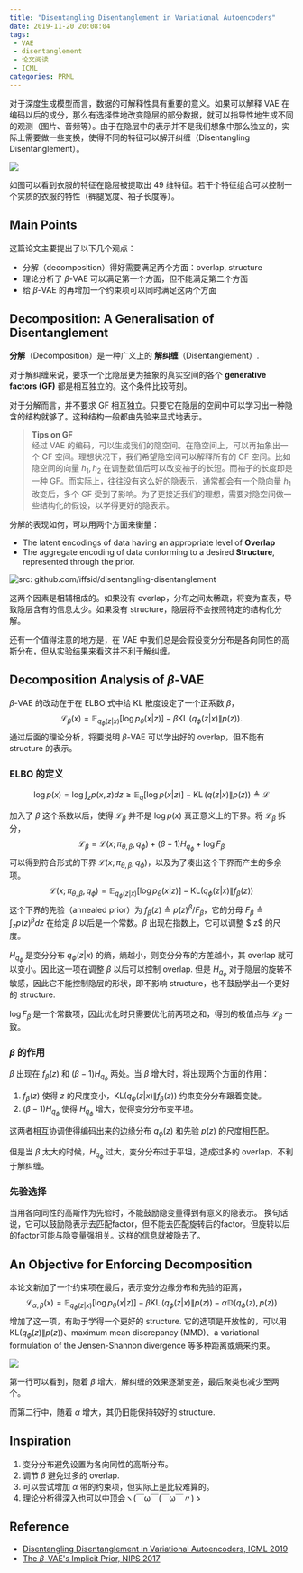 ```yaml
---
title: "Disentangling Disentanglement in Variational Autoencoders"
date: 2019-11-20 20:08:04
tags: 
 - VAE
 - disentanglement
 - 论文阅读
 - ICML
categories: PRML
---
```


对于深度生成模型而言，数据的可解释性具有重要的意义。如果可以解释 VAE 在编码以后的成分，那么有选择性地改变隐层的部分数据，就可以指导性地生成不同的观测（图片、音频等）。由于在隐层中的表示并不是我们想象中那么独立的，实际上需要做一些变换，使得不同的特征可以解开纠缠（Disentangling Disentanglement）。

![](disentangling-disentanglement-in-vae/disentanglement.png)

如图可以看到衣服的特征在隐层被提取出 49 维特征。若干个特征组合可以控制一个实质的衣服的特性（裤腿宽度、袖子长度等）。

## Main Points

这篇论文主要提出了以下几个观点：

- 分解（decomposition）得好需要满足两个方面：overlap, structure
- 理论分析了 $\beta$-VAE 可以满足第一个方面，但不能满足第二个方面
- 给 $\beta$-VAE 的再增加一个约束项可以同时满足这两个方面

## Decomposition: A Generalisation of Disentanglement

**分解**（Decomposition）是一种广义上的 **解纠缠**（Disentanglement）.

对于解纠缠来说，要求一个比隐层更为抽象的真实空间的各个 **generative factors (GF)** 都是相互独立的。这个条件比较苛刻。

对于分解而言，并不要求 GF 相互独立。只要它在隐层的空间中可以学习出一种隐含的结构就够了。这种结构一般都由先验来显式地表示。

> **Tips on GF**  
经过 VAE 的编码，可以生成我们的隐空间。在隐空间上，可以再抽象出一个 GF 空间。理想状况下，我们希望隐空间可以解释所有的 GF 空间。比如隐空间的向量 $h_1,h_2$ 在调整数值后可以改变袖子的长短。而袖子的长度即是一种 GF。而实际上，往往没有这么好的隐表示，通常都会有一个隐向量 $h_1$ 改变后，多个 GF 受到了影响。为了更接近我们的理想，需要对隐空间做一些结构化的假设，以学得更好的隐表示。

分解的表现如何，可以用两个方面来衡量：
- The latent encodings of data having an appropriate level of **Overlap** 
- The aggregate encoding of data conforming to a desired **Structure**, represented through the prior.

![src: github.com/iffsid/disentangling-disentanglement](disentangling-disentanglement-in-vae/two-factors.png)

这两个因素是相辅相成的。如果没有 overlap，分布之间太稀疏，将变为查表，导致隐层含有的信息太少。如果没有 structure，隐层将不会按照特定的结构化分解。

还有一个值得注意的地方是，在 VAE 中我们总是会假设变分分布是各向同性的高斯分布，但从实验结果来看这并不利于解纠缠。

## Decomposition Analysis of $\beta$-VAE

$\beta$-VAE 的改动在于在 ELBO 式中给 KL 散度设定了一个正系数 $\beta$，
$$
\mathcal{L}_{\beta}({x})=\mathbb{E}_{q_{\phi}({z} | {x})}\left[\log p_{\theta}({x} | {z})\right]-\beta \operatorname{KL}\left(q_{\phi}({z} | {x}) \| p({z})\right).
$$
通过后面的理论分析，将要说明 $\beta$-VAE 可以学出好的 overlap，但不能有 structure 的表示。


### ELBO 的定义
$$
\log p(x)=\log \int_{z} p(x, z) d z \geq \mathbb{E}_{q}[\log p(x | z)]-\operatorname{KL}(q(z | x) \| p(z)) \triangleq \mathcal{L}
$$

加入了 $\beta$ 这个系数以后，使得 $\mathcal{L}_{\beta}$ 并不是 $\log p(x)$ 真正意义上的下界。将 $\mathcal{L}_{\beta}$ 拆分，
$$
\mathcal{L}_{\beta}=\mathcal{L}\left({x} ; \pi_{\theta, \beta}, q_{\phi}\right)+(\beta-1) H_{q_{\phi}}+\log F_{\beta}
$$
可以得到符合形式的下界 $\mathcal{L}\left({x} ; \pi_{\theta, \beta}, q_{\phi}\right)$，以及为了凑出这个下界而产生的多余项。
$$
\mathcal{L}\left({x} ; \pi_{\theta, \beta}, q_{\phi}\right)=\mathbb{E}_{q_{\phi}({z} | {x})}\left[\log p_{\theta}({x} | {z})\right]-\mathrm{KL}\left(q_{\phi}({z} | {x}) \| f_{\beta}({z})\right)
$$
这个下界的先验（annealed prior）为 $f_{\beta}({z}) \triangleq p({z})^{\beta} / F_{\beta}$，它的分母 $F_{\beta} \triangleq \int_{z} p(z)^{\beta} d z$ 在给定 $\beta$ 以后是一个常数。$\beta$ 出现在指数上，它可以调整 $ z$ 的尺度。

$H_{q_{\phi}}$ 是变分分布 $q_{\phi}({z} | {x})$ 的熵，熵越小，则变分分布的方差越小，其 overlap 就可以变小。因此这一项在调整 $\beta$ 以后可以控制 overlap. 但是 $H_{q_{\phi}}$ 对于隐层的旋转不敏感，因此它不能控制隐层的形状，即不影响 structure，也不鼓励学出一个更好的 structure.

$\log F_{\beta}$ 是一个常数项，因此优化时只需要优化前两项之和，得到的极值点与 $\mathcal{L}_{\beta}$ 一致。

### $\beta$ 的作用

$\beta$ 出现在 $f_{\beta}({z})$ 和 $(\beta-1) H_{q_{\phi}}$ 两处。当 $\beta$ 增大时，将出现两个方面的作用：  
1. $f_{\beta}({z})$ 使得 ${z}$ 的尺度变小，$\mathrm{KL}\left(q_{\phi}({z} | {x}) \| f_{\beta}({z})\right)$ 约束变分分布跟着变陡。
2. $(\beta-1) H_{q_{\phi}}$ 使得 $H_{q_{\phi}}$ 增大，使得变分分布变平坦。

这两者相互协调使得编码出来的边缘分布 $q_{\phi}({z})$ 和先验 $p({z})$ 的尺度相匹配。

但是当 $\beta$ 太大的时候，$H_{q_{\phi}}$ 过大，变分分布过于平坦，造成过多的 overlap，不利于解纠缠。

### 先验选择

当用各向同性的高斯作为先验时，不能鼓励隐变量得到有意义的隐表示。
换句话说，它可以鼓励隐表示去匹配factor，但不能去匹配旋转后的factor。但旋转以后的factor可能与隐变量强相关。这样的信息就被隐去了。

## An Objective for Enforcing Decomposition

本论文新加了一个约束项在最后，表示变分边缘分布和先验的距离，
$$
\mathcal{L}_{\alpha, \beta}({x})=\mathbb{E}_{q_{\phi}({z} | {x})}\left[\log p_{\theta}({x} | {z})\right]
-\beta \operatorname{KL}\left(q_{\phi}({z} | {x}) \| p({z})\right)-\alpha \mathbb{D}\left(q_{\phi}({z}), p({z})\right)
$$
增加了这一项，有助于学得一个更好的 structure. 它的选项是开放性的，可以用 $\mathrm{KL}\left(q_{\phi}({z}) \| p({z})\right)$、maximum mean discrepancy (MMD)、a variational formulation of the Jensen-Shannon divergence 等多种距离或熵来约束。

![](disentangling-disentanglement-in-vae/clustered-prior.png)

第一行可以看到，随着 $\beta$ 增大，解纠缠的效果逐渐变差，最后聚类也减少至两个。

而第二行中，随着 $\alpha$ 增大，其仍旧能保持较好的 structure.

## Inspiration

1. 变分分布避免设置为各向同性的高斯分布。
2. 调节 $\beta$ 避免过多的 overlap.
3. 可以尝试增加 $\alpha$ 带的约束项，但实际上是比较难算的。
4. 理论分析得深入也可以中顶会ヽ(￣ω￣(￣ω￣〃)ゝ

## Reference 

- [Disentangling Disentanglement in Variational Autoencoders, ICML 2019](http://proceedings.mlr.press/v97/mathieu19a.html)
- [The $\beta$-VAE's Implicit Prior, NIPS 2017](http://bayesiandeeplearning.org/2017/papers/66.pdf)